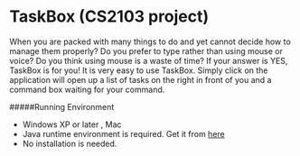 # TaskBox (CS2103 project)

When you are packed with many things to do and yet cannot decide how to manage them properly? 
Do you prefer to type rather than using mouse or voice? 
Do you think using mouse is a waste of time?
If your answer is YES, TaskBox is for you! It is very easy to use TaskBox. Simply click on the application will open up a list of tasks on the right in front of you and a command box waiting for your command.

#####Running Environment
+ Windows XP or later , Mac
+ Java runtime environment is required. Get it from <a href="https://java.com/en/download/index.jsp">here</a>
+ No installation is needed.


